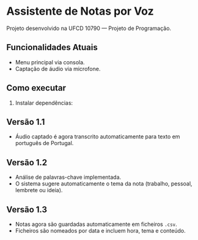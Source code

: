 # Assistente de Notas por Voz

Projeto desenvolvido na UFCD 10790 — Projeto de Programação.

## Funcionalidades Atuais
- Menu principal via consola.
- Captação de áudio via microfone.

## Como executar
1. Instalar dependências:
## Versão 1.1
- Áudio captado é agora transcrito automaticamente para texto em português de Portugal.
## Versão 1.2
- Análise de palavras-chave implementada.
- O sistema sugere automaticamente o tema da nota (trabalho, pessoal, lembrete ou ideia).
## Versão 1.3
- Notas agora são guardadas automaticamente em ficheiros `.csv`.
- Ficheiros são nomeados por data e incluem hora, tema e conteúdo.
